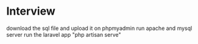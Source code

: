 # Interview

download the sql file and upload it on phpmyadmin
run apache and mysql server 
run the laravel app "php artisan serve"
